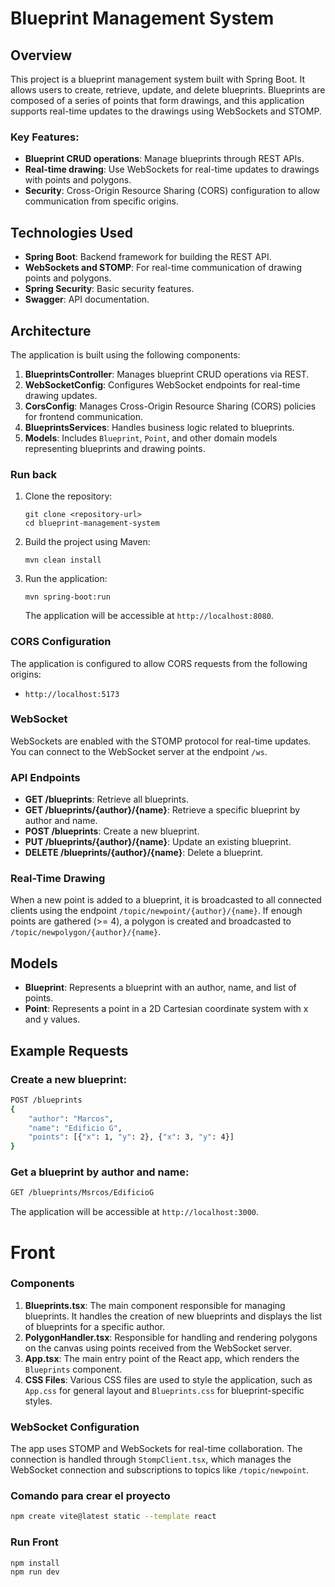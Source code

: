 
# Blueprint Management System

## Overview

This project is a blueprint management system built with Spring Boot. It allows users to create, retrieve, update, and delete blueprints. Blueprints are composed of a series of points that form drawings, and this application supports real-time updates to the drawings using WebSockets and STOMP.

### Key Features:
- **Blueprint CRUD operations**: Manage blueprints through REST APIs.
- **Real-time drawing**: Use WebSockets for real-time updates to drawings with points and polygons.
- **Security**: Cross-Origin Resource Sharing (CORS) configuration to allow communication from specific origins.
  
## Technologies Used
- **Spring Boot**: Backend framework for building the REST API.
- **WebSockets and STOMP**: For real-time communication of drawing points and polygons.
- **Spring Security**: Basic security features.
- **Swagger**: API documentation.

## Architecture
The application is built using the following components:
1. **BlueprintsController**: Manages blueprint CRUD operations via REST.
2. **WebSocketConfig**: Configures WebSocket endpoints for real-time drawing updates.
3. **CorsConfig**: Manages Cross-Origin Resource Sharing (CORS) policies for frontend communication.
4. **BlueprintsServices**: Handles business logic related to blueprints.
5. **Models**: Includes `Blueprint`, `Point`, and other domain models representing blueprints and drawing points.


### Run back

1. Clone the repository:
    ```
    git clone <repository-url>
    cd blueprint-management-system
    ```

2. Build the project using Maven:
    ```
    mvn clean install
    ```

3. Run the application:
    ```
    mvn spring-boot:run
    ```

    The application will be accessible at `http://localhost:8080`.

### CORS Configuration
The application is configured to allow CORS requests from the following origins:
- `http://localhost:5173`


### WebSocket
WebSockets are enabled with the STOMP protocol for real-time updates. You can connect to the WebSocket server at the endpoint `/ws`.

### API Endpoints
- **GET /blueprints**: Retrieve all blueprints.
- **GET /blueprints/{author}/{name}**: Retrieve a specific blueprint by author and name.
- **POST /blueprints**: Create a new blueprint.
- **PUT /blueprints/{author}/{name}**: Update an existing blueprint.
- **DELETE /blueprints/{author}/{name}**: Delete a blueprint.

### Real-Time Drawing
When a new point is added to a blueprint, it is broadcasted to all connected clients using the endpoint `/topic/newpoint/{author}/{name}`. If enough points are gathered (>= 4), a polygon is created and broadcasted to `/topic/newpolygon/{author}/{name}`.

## Models

- **Blueprint**: Represents a blueprint with an author, name, and list of points.
- **Point**: Represents a point in a 2D Cartesian coordinate system with x and y values.

## Example Requests

### Create a new blueprint:
```bash
POST /blueprints
{
    "author": "Marcos",
    "name": "Edificio G",
    "points": [{"x": 1, "y": 2}, {"x": 3, "y": 4}]
}
```

### Get a blueprint by author and name:
```bash
GET /blueprints/Msrcos/EdificioG
```

The application will be accessible at `http://localhost:3000`.

# Front

### Components
1. **Blueprints.tsx**: The main component responsible for managing blueprints. It handles the creation of new blueprints and displays the list of blueprints for a specific author.
2. **PolygonHandler.tsx**: Responsible for handling and rendering polygons on the canvas using points received from the WebSocket server.
3. **App.tsx**: The main entry point of the React app, which renders the `Blueprints` component.
4. **CSS Files**: Various CSS files are used to style the application, such as `App.css` for general layout and `Blueprints.css` for blueprint-specific styles.

### WebSocket Configuration
The app uses STOMP and WebSockets for real-time collaboration. The connection is handled through `StompClient.tsx`, which manages the WebSocket connection and subscriptions to topics like `/topic/newpoint`.

### Comando para crear el proyecto

```bash
npm create vite@latest static --template react

```
### Run Front

```bash
npm install
npm run dev
```

